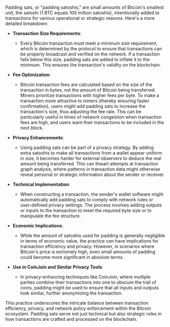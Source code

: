 Padding sats, or "padding satoshis," are small amounts of Bitcoin's smallest unit, the satoshi (1 BTC equals 100 million satoshis), intentionally added to transactions for various operational or strategic reasons. Here's a more detailed breakdown:

- **Transaction Size Requirements**:
  - Every Bitcoin transaction must meet a minimum size requirement, which is determined by the protocol to ensure that transactions can be properly broadcast and verified on the network. If a transaction falls below this size, padding sats are added to inflate it to the minimum. This ensures the transaction's validity on the blockchain.

- **Fee Optimization**:
  - Bitcoin transaction fees are calculated based on the size of the transaction in bytes, not the amount of Bitcoin being transferred. Miners prioritize transactions with higher fees per byte. To make a transaction more attractive to miners (thereby ensuring faster confirmation), users might add padding sats to increase the transaction's size, thus adjusting the fee rate. This can be particularly useful in times of network congestion when transaction fees are high, and users want their transactions to be included in the next block.

- **Privacy Enhancements**:
  - Using padding sats can be part of a privacy strategy. By adding extra satoshis to make all transactions from a wallet appear uniform in size, it becomes harder for external observers to deduce the real amount being transferred. This can thwart attempts at transaction graph analysis, where patterns in transaction data might otherwise reveal personal or strategic information about the sender or receiver. 

- **Technical Implementation**:
  - When constructing a transaction, the sender's wallet software might automatically add padding sats to comply with network rules or user-defined privacy settings. The process involves adding outputs or inputs to the transaction to meet the required byte size or to manipulate the fee structure. 

- **Economic Implications**:
  - While the amount of satoshis used for padding is generally negligible in terms of economic value, the practice can have implications for transaction efficiency and privacy. However, in scenarios where Bitcoin's price is extremely high, even small amounts of padding could become more significant in absolute terms.

- **Use in CoinJoin and Similar Privacy Tools**:
  - In privacy-enhancing techniques like CoinJoin, where multiple parties combine their transactions into one to obscure the trail of coins, padding might be used to ensure that all inputs and outputs look similar, further anonymizing the transaction.

This practice underscores the intricate balance between transaction efficiency, privacy, and network policy enforcement within the Bitcoin ecosystem. Padding sats serve not just technical but also strategic roles in how transactions are crafted and processed on the blockchain.